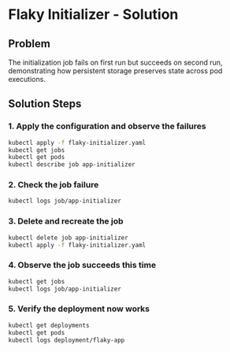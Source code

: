 # Flaky Initializer - Solution

## Problem

The initialization job fails on first run but succeeds on second run, demonstrating
how persistent storage preserves state across pod executions.

## Solution Steps

### 1. Apply the configuration and observe the failures

```bash
kubectl apply -f flaky-initializer.yaml
kubectl get jobs
kubectl get pods
kubectl describe job app-initializer
```

### 2. Check the job failure

```bash
kubectl logs job/app-initializer
```

### 3. Delete and recreate the job

```bash
kubectl delete job app-initializer
kubectl apply -f flaky-initializer.yaml
```

### 4. Observe the job succeeds this time

```bash
kubectl get jobs
kubectl logs job/app-initializer
```

### 5. Verify the deployment now works

```bash
kubectl get deployments
kubectl get pods
kubectl logs deployment/flaky-app
```

